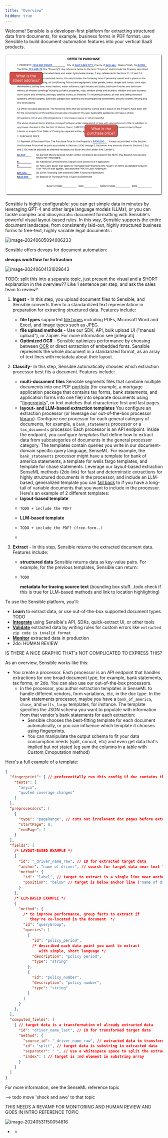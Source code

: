 ```yaml
---
title: "Overview"
hidden: true
---
```




Welcome! Sensible is a developer-first platform for extracting structured data from documents, for example, business forms in PDF format. use Sensible to build document-automation features into your vertical SaaS products. 

![Click to enlarge](https://raw.githubusercontent.com/sensible-hq/sensible-docs/main/readme-sync/assets/v0/images/final/intro_SDK_2.png)

Sensible is highly configurable: you can get simple data in minutes by leveraging GPT-4 and other large language models (LLMs), or you can tackle complex and idiosyncratic document formatting with Sensible's powerful visual layout-based rules.  In this way, Sensible supports the entire document landscape, from consistently laid-out, highly structured business forms to free-text, highly variable legal documents :

![image-20240605094006233](C:\Users\franc\AppData\Roaming\Typora\typora-user-images\image-20240605094006233.png)

Sensible offers devops for document automation:

**devops workflow for Extraction**

![image-20240604131029643](C:\Users\franc\AppData\Roaming\Typora\typora-user-images\image-20240604131029643.png)

TODO: split this into a separate topic, just present the visual and a SHORT explanation in the overview?? Like 1 sentence per step, and ask the sales team to review?

1. **Ingest** - In this step, you upload document files to Sensible, and Sensible converts them to a standardized text representation in preparation for extracting structured data. Features include:
   - **file types** supported [file types](doc:file-types) including PDFs, Microsoft Word and Excel, and image types such as JPEG.
   - **file upload methods** - Use our SDK, API, bulk upload UI ("manual upload"), or Zapier. For more information see [integrati]
   - **Optimized OCR** - Sensible optimizes performance by choosing between [OCR](doc:ocr) or direct extraction of embedded fonts. Sensible represents the whole document in a standarized format, as an array of text lines with metadata about their layout. 
   
2. **Classify**- In this step, Sensible automatically chooses which extraction processor best fits a document. Features include:
   - **multi-document files** Sensible segments files that combine multiple documents into one PDF [portfolio](doc:portfolio) (for example, a mortgage application package that contains tax forms, bank statements, and application forms into one file)  into separate documents using "[fingerprints](doc:fingerprint)", or text matches that characterize first and last pages.
   - **layout- and LLM-based extraction templates** You configure an extraction processor (or leverage our out-of-the-box processor [library](doc:library-quickstart)). Configure one processor for each general category of documents, for example, a `bank_statements` processor or a  `tax_documents` processor.  Each processor is an API endpoint. Inside the endpoint, you configure *templates* that define how to extract data from subcategories of documents in the general processor category. The templates contain queries you write in our document-domain specific query language, SenseML. For example, the `bank_statements` processor might have a template for bank of america statements, a template for wells fargo templates, and template for chase statements. Leverage our layout-based extraction SenseML methods (2do link) for fast and determinstic extractions for highly structured documents in the processor, and include an LLM-based, generalized template you can [fall back](doc:fallbacks#capture-long-tail-documents-with-fallback-configs) to if you have a long-tail of variable documents that you want to include in the processor. Here's an example of 2 different templates:
   - **layout-based template**
   - ````
     TODO + include the PDF?
     ````
   - **LLM-based template**
   - ```
     TODO + include the PDF? (free-form..)
     ```
   - 
   
3. **Extract** - In this step, Sensible returns the extracted document data. Features include:

   - **structured data** Sensible returns data as key-value pairs. For example, for the previous templates, Sensible can return:

   - ```
     TODO
     ```
   
     **metadata for tracing source text** (bounding box stuff...todo check if this is true for LLM-based methods and link to location highlighting)
   
     
   
     
   
   





To use the Sensible platform, you'll:

- **Learn** to extract data, or use out-of-the-box supported document types TODO
- [**Integrate**](doc:integrate) using Sensible's API, SDKs, quick-extract UI, or other tools
- [**Validate**](doc:validate-extractions) extracted data by writing rules for custom errors like `extracted zip code is invalid format` 
- [**Monitor**](doc:metrics) extracted data in production 
- 2do: HUMAN REVIEW

IS THERE A NICE GRAPHIC THAT's NOT COMPLICATED TO EXPRESS THIS?



As an overview, Sensible works like this:

- You create a processor. Each processor is an API endpoint that handles extractions for one broad document type, for example, bank statements, tax forms, or 2do. You can also use our out-of-the-box processors.
  - In the processor, you author extraction templates in SenseML to handle different vendors, form variations, etc, in the doc type. In the bank statements processor, maybe you have a `bank_of_america`, `chase`, and `wells_fargo` templates, for instance. The template specifies the JSON schema you want to populate with information from that vendor's bank statements for each extraction:
    - Sensible chooses the best-fitting template for each document automatically, or you can influence which template it chooses using fingerprints. 
    - You can manipulate the output schema to fit your data consumption needs (split, concat, etc) and even get data that's implied but not stated (eg sum the columns in a table with Custom Cmoputation method)

Here's a full example of a template:



```json
{
  "fingerprint": { // preferentially run this config if doc contains the test strings
    "tests": [
      "anyco",
      "quoted coverage changes"
    ]
  },
  "preprocessors": [
    {
      "type": "pageRange", // cuts out irrelevant doc pages before extraction
      "startPage": 0,
      "endPage": 2
    }
  ],
  "fields": [
    /* LAYOUT-BASED EXAMPLE */
    {
      "id": "_driver_name_raw", // ID for extracted target data
      "anchor": "name of driver", // search for target data near text "name of driver" in doc
      "method": {
        "id": "label", // target to extract is a single line near anchor line
        "position": "below" // target is below anchor line ("name of driver")
      }
    },
    /* LLM-BASED EXAMPLE */
    {
      "method": {
        /* to improve performance, group facts to extract if 
           they're co-located in the document  */
        "id": "queryGroup",
        "queries": [
          {
            "id": "policy_period",
            /* described each data point you want to extract
               with simple, short language */
            "description": "policy period",
            "type": "string"
          },
          {
            "id": "policy_number",
            "description": "policy number",
            "type": "string"
          }
        ]
      }
    },
  ],
  "computed_fields": [
    { // target data is a transformation of already extracted data
      "id": "driver_name_last", // ID for transformed target data
      "method": {
        "source_id": "_driver_name_raw", // extracted data to transform
        "id": "split", // target data is substring in extracted data
        "separator": " ", // use a whitespace space to split the extracted data into substring array
        "index": 1 // target is 2nd element in substring array
      }
    }
  ]
}
```



For more information, see the SenseML reference topic

--> todo move 'shock and awe' to that topic







THIS NEEDS A REVAMP FOR MONITORING AND HUMAN REVIEW AND GOES IN INTRO REFERENCE TOPIC

![image-20240531150054816](C:\Users\franc\AppData\Roaming\Typora\typora-user-images\image-20240531150054816.png)



- - 











